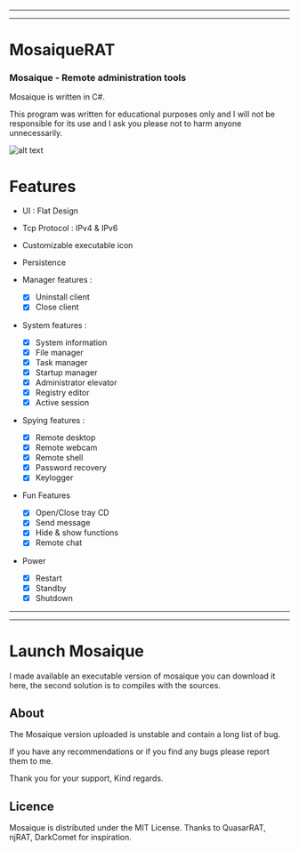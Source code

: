-------------
-------------

# MosaiqueRAT

### Mosaique - Remote administration tools

Mosaique is written in C#. 

This program was written for educational purposes only and I will not be responsible for its use and I ask you please not to harm anyone unnecessarily. 

![alt text](https://github.com/thdal/MosaiqueRAT/blob/master/Github/Mosaique.png)

# Features

* UI : Flat Design 
* Tcp Protocol : IPv4 & IPv6
* Customizable executable icon
* Persistence

* Manager features :
  * [x] Uninstall client 
  * [x] Close client

* System features :
  * [x] System information
  * [x] File manager
  * [x] Task manager
  * [x] Startup manager  
  * [x] Administrator elevator
  * [x] Registry editor
  * [x] Active session

* Spying features :
  * [x] Remote desktop
  * [x] Remote webcam
  * [x] Remote shell  
  * [x] Password recovery
  * [x] Keylogger
  
* Fun Features
  * [x] Open/Close tray CD
  * [x] Send message
  * [x] Hide & show functions
  * [x] Remote chat
  
 * Power
   * [x] Restart
   * [x] Standby
   * [x] Shutdown
   
-------------
-------------

# Launch Mosaique 

I made available an executable version of mosaique you can download it here, the second solution is to compiles with the sources.

## About

The Mosaique version uploaded is unstable and contain a long list of bug.

If you have any recommendations or if you find any bugs please report them to me.

Thank you for your support, Kind regards.


## Licence

Mosaique is distributed under the MIT License. Thanks to QuasarRAT, njRAT, DarkComet for inspiration.
